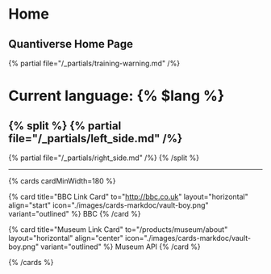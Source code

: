 # Home

## Quantiverse Home Page

{% partial file="/_partials/training-warning.md" /%}


# Current language: {% $lang %}




{% split %}
{% partial
    file="/_partials/left_side.md"
/%}
---

{% partial
    file="/_partials/right_side.md"
/%}
{% /split %}

---



{% cards cardMinWidth=180 %}

  {% card title="BBC Link Card"  to="http://bbc.co.uk"  layout="horizontal" align="start" icon="./images/cards-markdoc/vault-boy.png" variant="outlined" %}
    BBC
  {% /card %}


  {% card title="Museum Link Card" to="/products/museum/about"  layout="horizontal" align="center" icon="./images/cards-markdoc/vault-boy.png" variant="outlined" %}
  Museum API
  {% /card %}


{% /cards %}